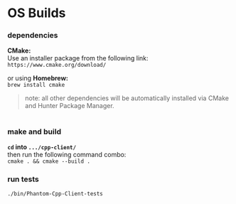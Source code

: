 

# OS Builds

### dependencies

**CMake:**  
Use an installer package from the following link:  
```https://www.cmake.org/download/```

or using
**Homebrew:**  
`brew install cmake`

> note: all other dependencies will be automatically installed via CMake and Hunter Package Manager.

#

### make and build
**`cd` into `.../cpp-client/`**  
then run the following command combo:  
`cmake . && cmake --build .`

### run tests
`./bin/Phantom-Cpp-Client-tests`

